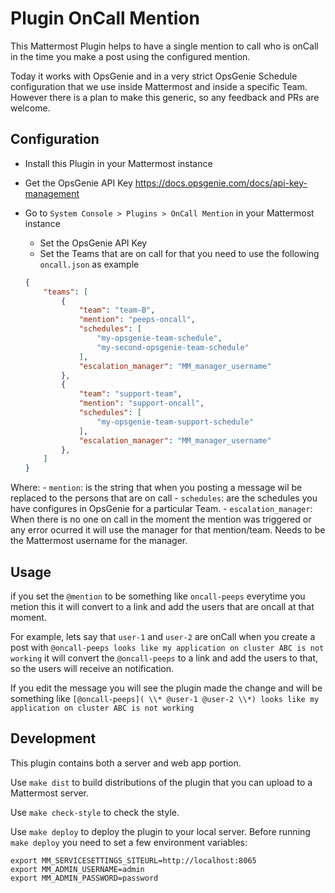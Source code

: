 # Plugin OnCall Mention

This Mattermost Plugin helps to have a single mention to call who is onCall in the time you make a post using the configured mention.

Today it works with OpsGenie and in a very strict OpsGenie Schedule configuration that we use inside Mattermost and inside a specific Team.
However there is a plan to make this generic, so any feedback and PRs are welcome.

## Configuration

- Install this Plugin in your Mattermost instance
- Get the OpsGenie API Key https://docs.opsgenie.com/docs/api-key-management
- Go to `System Console > Plugins > OnCall Mention` in your Mattermost instance
    - Set the OpsGenie API Key
    - Set the Teams that are on call for that you need to use the following `oncall.json` as example

    ```json
    {
        "teams": [
            {
                "team": "team-B",
                "mention": "peeps-oncall",
                "schedules": [
                    "my-opsgenie-team-schedule",
                    "my-second-opsgenie-team-schedule"
                ],
                "escalation_manager": "MM_manager_username"
            },
            {
                "team": "support-team",
                "mention": "support-oncall",
                "schedules": [
                    "my-opsgenie-team-support-schedule"
                ],
                "escalation_manager": "MM_manager_username"
            },
        ]
    }
    ```

Where:
    - `mention`: is the string that when you posting a message wil be replaced to the persons that are on call
    - `schedules`: are the schedules you have configures in OpsGenie for a particular Team.
    - `escalation_manager`: When there is no one on call in the moment the mention was triggered or any error ocurred it will use the manager for that mention/team. Needs to be the Mattermost username for the manager.

## Usage

if you set the `@mention` to be something like `oncall-peeps` everytime you metion this it will convert to a link and add the users that are oncall at that moment.

For example, lets say that `user-1` and `user-2` are onCall when you create a post with `@oncall-peeps looks like my application on cluster ABC is not working` it will convert the `@oncall-peeps` to a link and add the users to that, so the users will receive an notification.

If you edit the message you will see the plugin made the change and will be something like `[@oncall-peeps]( \\* @user-1 @user-2 \\*) looks like my application on cluster ABC is not working`

## Development

This plugin contains both a server and web app portion.

Use `make dist` to build distributions of the plugin that you can upload to a Mattermost server.

Use `make check-style` to check the style.

Use `make deploy` to deploy the plugin to your local server. Before running `make deploy` you need to set a few environment variables:

```
export MM_SERVICESETTINGS_SITEURL=http://localhost:8065
export MM_ADMIN_USERNAME=admin
export MM_ADMIN_PASSWORD=password
```